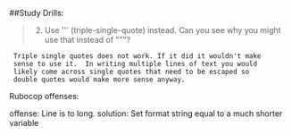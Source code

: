 ##Study Drills:

> 2) Use ''' (triple-single-quote) instead.
     Can you see why you might use that instead of """?
     
     Triple single quotes does not work. If it did it wouldn't make
     sense to use it.  In writing multiple lines of text you would
     likely come across single quotes that need to be escaped so 
     double quotes would make more sense anyway.
     
     
Rubocop offenses:

offense: Line is to long.
solution: Set format string equal to a much shorter variable

